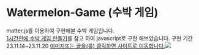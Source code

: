 # Watermelon-Game (수박 게임)

matter.js를 이용하여 구현해본 수박 게임입니다.
<br>
<a href="https://www.youtube.com/watch?v=LZvEDigv0Ww&t=1222s">1시간만에 수박 게임 만들기</a>를 참고 하여 javascript로 구현 해보았습니다.
구현 기간 23.11.14~23.11.20
<a href="https://imchanu96.github.io/Watermelon-Game/">이미지또는 글을(를) 클릭하면 사이트로 이동합니다.<img src="https://github.com/imchanu96/Watermelon-Game/assets/54897384/3c46252e-190f-49cd-8f1b-0db80345aed0"></a>
